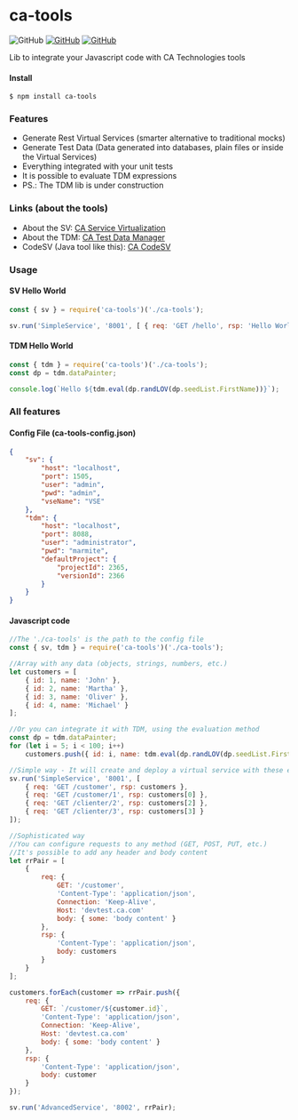 # ca-tools
![GitHub](https://img.shields.io/github/license/mashape/apistatus.svg) [![GitHub](https://img.shields.io/badge/npm-gray.svg?logo=npm)](https://www.npmjs.com/package/ca-tools) [![GitHub](https://img.shields.io/badge/GitHub-green.svg?logo=github)](https://github.com/adelbs/ca-tools)

Lib to integrate your Javascript code with CA Technologies tools

#### Install

`$ npm install ca-tools`


### Features

- Generate Rest Virtual Services (smarter alternative to traditional mocks)
- Generate Test Data (Data generated into databases, plain files or inside the Virtual Services)
- Everything integrated with your unit tests
- It is possible to evaluate TDM expressions
- PS.: The TDM lib is under construction


### Links (about the tools)

- About the SV: [CA Service Virtualization](https://www.ca.com/us/products/ca-service-virtualization.html)
- About the TDM: [CA Test Data Manager](https://www.ca.com/us/products/test-data-management.html)
- CodeSV (Java tool like this): [CA CodeSV](http://www.codesv.io/)


### Usage

#### SV Hello World

```javascript
const { sv } = require('ca-tools')('./ca-tools');

sv.run('SimpleService', '8001', [ { req: 'GET /hello', rsp: 'Hello World' } ]);
```

#### TDM Hello World

```javascript
const { tdm } = require('ca-tools')('./ca-tools');
const dp = tdm.dataPainter;

console.log(`Hello ${tdm.eval(dp.randLOV(dp.seedList.FirstName))}`);
```


### All features

#### Config File (ca-tools-config.json)

```json
{
    "sv": {
        "host": "localhost",
        "port": 1505,
        "user": "admin",
        "pwd": "admin",
        "vseName": "VSE"
    },
    "tdm": {
        "host": "localhost",
        "port": 8088,
        "user": "administrator",
        "pwd": "marmite",
        "defaultProject": {
            "projectId": 2365,
            "versionId": 2366
        }
    }
}
```

#### Javascript code

```javascript
//The './ca-tools' is the path to the config file
const { sv, tdm } = require('ca-tools')('./ca-tools');

//Array with any data (objects, strings, numbers, etc.)
let customers = [
    { id: 1, name: 'John' },
    { id: 2, name: 'Martha' },
    { id: 3, name: 'Oliver' },
    { id: 4, name: 'Michael' }
];

//Or you can integrate it with TDM, using the evaluation method
const dp = tdm.dataPainter;
for (let i = 5; i < 100; i++)
    customers.push({ id: i, name: tdm.eval(dp.randLOV(dp.seedList.FirstName)) });

//Simple way - It will create and deploy a virtual service with these endpoints
sv.run('SimpleService', '8001', [
    { req: 'GET /customer', rsp: customers },
    { req: 'GET /customer/1', rsp: customers[0] },
    { req: 'GET /clienter/2', rsp: customers[2] },
    { req: 'GET /clienter/3', rsp: customers[3] }
]);

//Sophisticated way
//You can configure requests to any method (GET, POST, PUT, etc.)
//It's possible to add any header and body content
let rrPair = [
    {
        req: {
            GET: '/customer',
            'Content-Type': 'application/json',
            Connection: 'Keep-Alive',
            Host: 'devtest.ca.com'
            body: { some: 'body content' }
        },
        rsp: {
            'Content-Type': 'application/json',
            body: customers
        }
    }
];

customers.forEach(customer => rrPair.push({
    req: {
        GET: `/customer/${customer.id}`,
        'Content-Type': 'application/json',
        Connection: 'Keep-Alive',
        Host: 'devtest.ca.com'
        body: { some: 'body content' }
    },
    rsp: {
        'Content-Type': 'application/json',
        body: customer
    }
});

sv.run('AdvancedService', '8002', rrPair);

```
